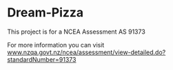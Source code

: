 # Dream-Pizza
This project is for a NCEA Assessment AS 91373

For more information you can visit www.nzqa.govt.nz/ncea/assessment/view-detailed.do?standardNumber=91373
